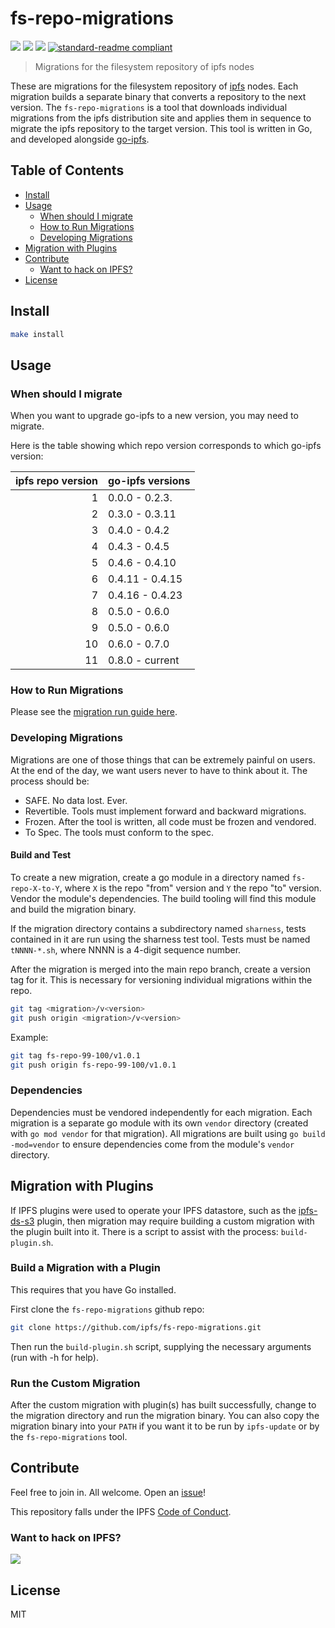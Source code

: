 # fs-repo-migrations

[![](https://img.shields.io/badge/made%20by-Protocol%20Labs-blue.svg?style=flat-square)](http://ipn.io)
[![](https://img.shields.io/badge/project-IPFS-blue.svg?style=flat-square)](http://ipfs.io/)
[![](https://img.shields.io/badge/freenode-%23ipfs-blue.svg?style=flat-square)](http://webchat.freenode.net/?channels=%23ipfs)
[![standard-readme compliant](https://img.shields.io/badge/standard--readme-OK-green.svg?style=flat-square)](https://github.com/RichardLitt/standard-readme)

> Migrations for the filesystem repository of ipfs nodes

These are migrations for the filesystem repository of [ipfs](https://github.com/ipfs/ipfs) nodes. Each migration builds a separate binary that converts a repository to the next version.  The `fs-repo-migrations` is a tool that downloads individual migrations from the ipfs distribution site and applies them in sequence to migrate the ipfs repository to the target version.  This tool is written in Go, and developed alongside [go-ipfs](https://github.com/ipfs/go-ipfs).

## Table of Contents

- [Install](#install)
- [Usage](#usage)
  - [When should I migrate](#when-should-i-migrate)
  - [How to Run Migrations](#how-to-run-migrations)
  - [Developing Migrations](#developing-migrations)
- [Migration with Plugins](#migration-with-plugins)
- [Contribute](#contribute)
  - [Want to hack on IPFS?](#want-to-hack-on-ipfs)
- [License](#license)

## Install

```sh
make install
```

## Usage

### When should I migrate

When you want to upgrade go-ipfs to a new version, you may need to migrate.

Here is the table showing which repo version corresponds to which go-ipfs version:

| ipfs repo version | go-ipfs versions |
| ----------------: | :--------------- |
|                 1 | 0.0.0 - 0.2.3.   |
|                 2 | 0.3.0 - 0.3.11   |
|                 3 | 0.4.0 - 0.4.2    |
|                 4 | 0.4.3 - 0.4.5    |
|                 5 | 0.4.6 - 0.4.10   |
|                 6 | 0.4.11 - 0.4.15  |
|                 7 | 0.4.16 - 0.4.23  |
|                 8 | 0.5.0 - 0.6.0    |
|                 9 | 0.5.0 - 0.6.0    |
|                10 | 0.6.0 - 0.7.0    |
|                11 | 0.8.0 - current  |

### How to Run Migrations

Please see the [migration run guide here](run.md).

### Developing Migrations

Migrations are one of those things that can be extremely painful on users. At the end of the day, we want users never to have to think about it. The process should be:

- SAFE. No data lost. Ever.
- Revertible. Tools must implement forward and backward migrations.
- Frozen. After the tool is written, all code must be frozen and vendored.
- To Spec. The tools must conform to the spec.

#### Build and Test

To create a new migration, create a go module in a directory named `fs-repo-X-to-Y`, where `X` is the repo "from" version and `Y` the repo "to" version.  Vendor the module's dependencies. The build tooling will find this module and build the migration binary.

If the migration directory contains a subdirectory named `sharness`, tests contained in it are run using the sharness test tool. Tests must be named `tNNNN-*.sh`, where NNNN is a 4-digit sequence number.

After the migration is merged into the main repo branch, create a version tag for it.  This is necessary for versioning individual migrations within the repo.
```sh
git tag <migration>/v<version>
git push origin <migration>/v<version>
```

Example:
```sh
git tag fs-repo-99-100/v1.0.1
git push origin fs-repo-99-100/v1.0.1
```

### Dependencies

Dependencies must be vendored independently for each migration. Each migration is a separate go module with its own `vendor` directory (created with `go mod vendor` for that migration).  All migrations are built using `go build -mod=vendor` to ensure dependencies come from the module's `vendor` directory.

## Migration with Plugins
If IPFS plugins were used to operate your IPFS datastore, such as the [ipfs-ds-s3](https://github.com/ipfs/go-ds-s3) plugin, then migration may require building a custom migration with the plugin built into it.  There is a script to assist with the process: `build-plugin.sh`.

### Build a Migration with a Plugin
This requires that you have Go installed.

First clone the `fs-repo-migrations` github repo:
```sh
git clone https://github.com/ipfs/fs-repo-migrations.git
```

Then run the `build-plugin.sh` script, supplying the necessary arguments (run with -h for help).

### Run the Custom Migration
After the custom migration with plugin(s) has built successfully, change to the migration directory and run the migration binary.  You can also copy the migration binary into your `PATH` if you want it to be run by `ipfs-update` or by the `fs-repo-migrations` tool.

## Contribute

Feel free to join in. All welcome. Open an [issue](https://github.com/ipfs/fs-repo-migrations/issues)!

This repository falls under the IPFS [Code of Conduct](https://github.com/ipfs/community/blob/master/code-of-conduct.md).

### Want to hack on IPFS?

[![](https://cdn.rawgit.com/jbenet/contribute-ipfs-gif/master/img/contribute.gif)](https://github.com/ipfs/community/blob/master/CONTRIBUTING.md)

## License

MIT
